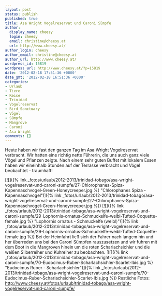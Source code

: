 ```yaml
---
layout: post
status: publish
published: true
title: Asa Wright Vogelreservat und Caroni Sümpfe
author:
  display_name: cheesy
  login: cheesy
  email: christine@cheesy.at
  url: http://www.cheesy.at/
author_login: cheesy
author_email: christine@cheesy.at
author_url: http://www.cheesy.at/
wordpress_id: 15819
wordpress_url: http://www.cheesy.at/?p=15819
date: '2012-02-18 17:51:36 +0000'
date_gmt: '2012-02-18 16:51:36 +0000'
categories:
- Urlaub
- Tiere
- Reise
- Trinidad
- Vogelreservat
- Bird Sanctuary
- Vögel
- Sümpfe
- Mangrove
- Caroni
- Asa Wright
comments: []
---
```

<!--:de-->Heute haben wir fast den ganzen Tag im Asa Wright Vogelreservat verbracht. Wir hatten eine richtig nette Führerin, die uns auch ganz viele Vögel und Pflanzen zeigte. Nach einem sehr guten Buffet mit lokalem Essen haben wir eineinhalb Stunden auf der Terrasse verbracht und Vögel beobachtet - traumhaft!
[![]({% link _fotos/urlaub/2012-2013/trinidad-tobago/asa-wright-vogelreservat-und-caroni-sumpfe/27-Chlorophanes-Spiza-Kapennaschvogel-Green-Honeycreeper.jpg %} "Chlorophanes Spiza - Kapennaschvogel")]({% link _fotos/urlaub/2012-2013/trinidad-tobago/asa-wright-vogelreservat-und-caroni-sumpfe/27-Chlorophanes-Spiza-Kapennaschvogel-Green-Honeycreeper.jpg %})
[![]({% link _fotos/urlaub/2012-2013/trinidad-tobago/asa-wright-vogelreservat-und-caroni-sumpfe/29-Lophornis-ornatus-Schmuckelfe-weibl-Tufted-Coquette-female.jpg %} "Lophornis ornatus - Schmuckelfe (weibl)")]({% link _fotos/urlaub/2012-2013/trinidad-tobago/asa-wright-vogelreservat-und-caroni-sumpfe/29-Lophornis-ornatus-Schmuckelfe-weibl-Tufted-Coquette-female.jpg %})
Bei der Heimfahrt ließ sich der Fahrer nach langem hin und her überreden uns bei den Caroni Sümpfen rauszusetzen und wir fuhren mit dem Boot in die Mangroven hinein um die roten Scharlachsichler und die weißen Silberreiher und Kuhreiher zu beobachten.
[![]({% link _fotos/urlaub/2012-2013/trinidad-tobago/asa-wright-vogelreservat-und-caroni-sumpfe/70-Eudocimus-Ruber-Scharlachsichler-Scarlet-Ibis.jpg %} "Eudocimus Ruber - Scharlachsichler")]({% link _fotos/urlaub/2012-2013/trinidad-tobago/asa-wright-vogelreservat-und-caroni-sumpfe/70-Eudocimus-Ruber-Scharlachsichler-Scarlet-Ibis.jpg %})
Restliche Fotos:
http://www.cheesy.at/fotos/urlaub/trinidad-tobago/asa-wright-vogelreservat-und-caroni-sumpfe/<!--:-->
